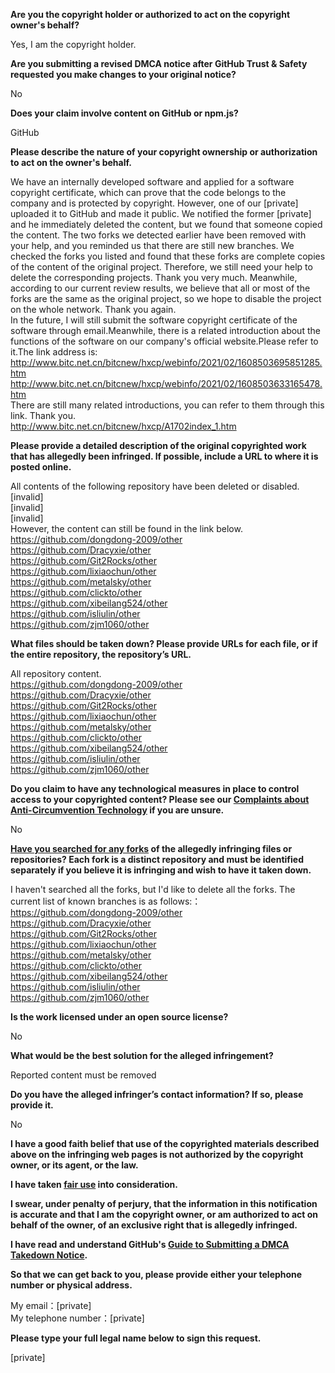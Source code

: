 **Are you the copyright holder or authorized to act on the copyright owner's behalf?**

Yes, I am the copyright holder.

**Are you submitting a revised DMCA notice after GitHub Trust & Safety requested you make changes to your original notice?**

No

**Does your claim involve content on GitHub or npm.js?**

GitHub

**Please describe the nature of your copyright ownership or authorization to act on the owner's behalf.**

We have an internally developed software and applied for a software copyright certificate, which can prove that the code belongs to the company and is protected by copyright. However, one of our [private] uploaded it to GitHub and made it public. We notified the former [private] and he immediately deleted the content, but we found that someone copied the content. The two forks we detected earlier have been removed with your help, and you reminded us that there are still new branches. We checked the forks you listed and found that these forks are complete copies of the content of the original project. Therefore, we still need your help to delete the corresponding projects. Thank you very much.
Meanwhile, according to our current review results, we believe that all or most of the forks are the same as the original project, so we hope to disable the project on the whole network. Thank you again.  
In the future, I will still submit the software copyright certificate of the software through email.Meanwhile, there is a related introduction about the functions of the software on our company's official website.Please refer to it.The link address is:  
http://www.bitc.net.cn/bitcnew/hxcp/webinfo/2021/02/1608503695851285.htm  
http://www.bitc.net.cn/bitcnew/hxcp/webinfo/2021/02/1608503633165478.htm  
There are still many related introductions, you can refer to them through this link. Thank you.  
http://www.bitc.net.cn/bitcnew/hxcp/A1702index_1.htm  

**Please provide a detailed description of the original copyrighted work that has allegedly been infringed. If possible, include a URL to where it is posted online.**

All contents of the following repository have been deleted or disabled.  
[invalid]  
[invalid]  
[invalid]  
However, the content can still be found in the link below.  
https://github.com/dongdong-2009/other  
https://github.com/Dracyxie/other  
https://github.com/Git2Rocks/other  
https://github.com/lixiaochun/other  
https://github.com/metalsky/other  
https://github.com/clickto/other  
https://github.com/xibeilang524/other  
https://github.com/isliulin/other  
https://github.com/zjm1060/other  

**What files should be taken down? Please provide URLs for each file, or if the entire repository, the repository’s URL.**

All repository content.  
https://github.com/dongdong-2009/other  
https://github.com/Dracyxie/other  
https://github.com/Git2Rocks/other  
https://github.com/lixiaochun/other  
https://github.com/metalsky/other  
https://github.com/clickto/other  
https://github.com/xibeilang524/other  
https://github.com/isliulin/other  
https://github.com/zjm1060/other  

**Do you claim to have any technological measures in place to control access to your copyrighted content? Please see our <a href="https://docs.github.com/articles/guide-to-submitting-a-dmca-takedown-notice#complaints-about-anti-circumvention-technology">Complaints about Anti-Circumvention Technology</a> if you are unsure.**

No

**<a href="https://docs.github.com/articles/dmca-takedown-policy#b-what-about-forks-or-whats-a-fork">Have you searched for any forks</a> of the allegedly infringing files or repositories? Each fork is a distinct repository and must be identified separately if you believe it is infringing and wish to have it taken down.**

I haven't searched all the forks, but I'd like to delete all the forks. The current list of known branches is as follows:：
https://github.com/dongdong-2009/other  
https://github.com/Dracyxie/other  
https://github.com/Git2Rocks/other  
https://github.com/lixiaochun/other  
https://github.com/metalsky/other  
https://github.com/clickto/other  
https://github.com/xibeilang524/other  
https://github.com/isliulin/other  
https://github.com/zjm1060/other  

**Is the work licensed under an open source license?**

No

**What would be the best solution for the alleged infringement?**

Reported content must be removed

**Do you have the alleged infringer’s contact information? If so, please provide it.**

No

**I have a good faith belief that use of the copyrighted materials described above on the infringing web pages is not authorized by the copyright owner, or its agent, or the law.**

**I have taken <a href="https://www.lumendatabase.org/topics/22">fair use</a> into consideration.**

**I swear, under penalty of perjury, that the information in this notification is accurate and that I am the copyright owner, or am authorized to act on behalf of the owner, of an exclusive right that is allegedly infringed.**

**I have read and understand GitHub's <a href="https://docs.github.com/articles/guide-to-submitting-a-dmca-takedown-notice/">Guide to Submitting a DMCA Takedown Notice</a>.**

**So that we can get back to you, please provide either your telephone number or physical address.**

My email：[private]  
My telephone number：[private]  

**Please type your full legal name below to sign this request.**

[private]  
